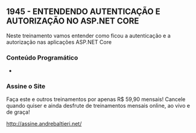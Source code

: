 ## 1945 - ENTENDENDO AUTENTICAÇÃO E AUTORIZAÇÃO NO ASP.NET CORE ##
Neste treinamento vamos entender como ficou a autenticação e a autorização nas aplicações ASP.NET Core

### Conteúdo Programático ###
* 

### Assine o Site ###
Faça este e outros treinamentos por apenas R$ 59,90 mensais! Cancele quando quiser e ainda desfrute de treinamentos mensais online, ao vivo e de graça!

http://assine.andrebaltieri.net/
